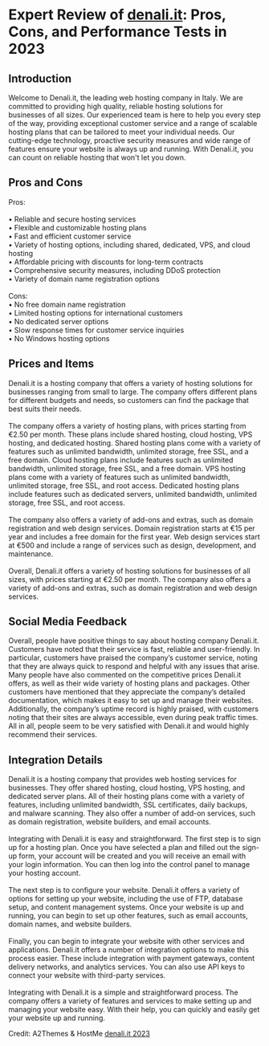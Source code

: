 <h1>Expert Review of <a href="https://a2themes.com/denaliit-reviews">denali.it</a>: Pros, Cons, and Performance Tests in 2023</h1>
<h2>Introduction</h2>
Welcome to Denali.it, the leading web hosting company in Italy. We are committed to providing high quality, reliable hosting solutions for businesses of all sizes. Our experienced team is here to help you every step of the way, providing exceptional customer service and a range of scalable hosting plans that can be tailored to meet your individual needs. Our cutting-edge technology, proactive security measures and wide range of features ensure your website is always up and running. With Denali.it, you can count on reliable hosting that won't let you down.
<h2>Pros and Cons</h2>
Pros:<br><br>• Reliable and secure hosting services<br>• Flexible and customizable hosting plans<br>• Fast and efficient customer service<br>• Variety of hosting options, including shared, dedicated, VPS, and cloud hosting<br>• Affordable pricing with discounts for long-term contracts<br>• Comprehensive security measures, including DDoS protection<br>• Variety of domain name registration options<br><br>Cons:<br>• No free domain name registration<br>• Limited hosting options for international customers<br>• No dedicated server options<br>• Slow response times for customer service inquiries<br>• No Windows hosting options
<h2>Prices and Items</h2>
Denali.it is a hosting company that offers a variety of hosting solutions for businesses ranging from small to large. The company offers different plans for different budgets and needs, so customers can find the package that best suits their needs.<br><br>The company offers a variety of hosting plans, with prices starting from €2.50 per month. These plans include shared hosting, cloud hosting, VPS hosting, and dedicated hosting. Shared hosting plans come with a variety of features such as unlimited bandwidth, unlimited storage, free SSL, and a free domain. Cloud hosting plans include features such as unlimited bandwidth, unlimited storage, free SSL, and a free domain. VPS hosting plans come with a variety of features such as unlimited bandwidth, unlimited storage, free SSL, and root access. Dedicated hosting plans include features such as dedicated servers, unlimited bandwidth, unlimited storage, free SSL, and root access.<br><br>The company also offers a variety of add-ons and extras, such as domain registration and web design services. Domain registration starts at €15 per year and includes a free domain for the first year. Web design services start at €500 and include a range of services such as design, development, and maintenance.<br><br>Overall, Denali.it offers a variety of hosting solutions for businesses of all sizes, with prices starting at €2.50 per month. The company also offers a variety of add-ons and extras, such as domain registration and web design services.
<h2>Social Media Feedback</h2>
Overall, people have positive things to say about hosting company Denali.it. Customers have noted that their service is fast, reliable and user-friendly. In particular, customers have praised the company’s customer service, noting that they are always quick to respond and helpful with any issues that arise. Many people have also commented on the competitive prices Denali.it offers, as well as their wide variety of hosting plans and packages. Other customers have mentioned that they appreciate the company’s detailed documentation, which makes it easy to set up and manage their websites. Additionally, the company’s uptime record is highly praised, with customers noting that their sites are always accessible, even during peak traffic times. All in all, people seem to be very satisfied with Denali.it and would highly recommend their services.
<h2>Integration Details</h2>
Denali.it is a hosting company that provides web hosting services for businesses. They offer shared hosting, cloud hosting, VPS hosting, and dedicated server plans. All of their hosting plans come with a variety of features, including unlimited bandwidth, SSL certificates, daily backups, and malware scanning. They also offer a number of add-on services, such as domain registration, website builders, and email accounts.<br><br>Integrating with Denali.it is easy and straightforward. The first step is to sign up for a hosting plan. Once you have selected a plan and filled out the sign-up form, your account will be created and you will receive an email with your login information. You can then log into the control panel to manage your hosting account.<br><br>The next step is to configure your website. Denali.it offers a variety of options for setting up your website, including the use of FTP, database setup, and content management systems. Once your website is up and running, you can begin to set up other features, such as email accounts, domain names, and website builders.<br><br>Finally, you can begin to integrate your website with other services and applications. Denali.it offers a number of integration options to make this process easier. These include integration with payment gateways, content delivery networks, and analytics services. You can also use API keys to connect your website with third-party services.<br><br>Integrating with Denali.it is a simple and straightforward process. The company offers a variety of features and services to make setting up and managing your website easy. With their help, you can quickly and easily get your website up and running.
<p>Credit: A2Themes & HostMe <a href="https://a2themes.com/denaliit-reviews">denali.it 2023</a></p>